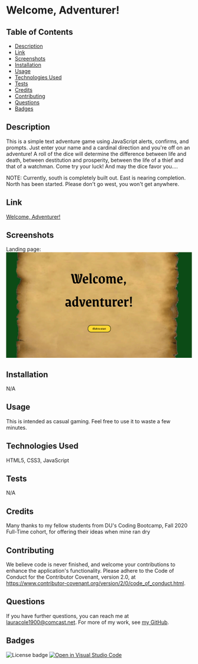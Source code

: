 # Welcome, Adventurer!

## Table of Contents

* [Description](#description)
* [Link](#link)
* [Screenshots](#screenshots)
* [Installation](#installation)
* [Usage](#usage)
* [Technologies Used](#technologies-used)
* [Tests](#tests)
* [Credits](#credits)
* [Contributing](#contributing)
* [Questions](#questions)
* [Badges](#badges)

## Description

This is a simple text adventure game using JavaScript alerts, confirms, and prompts. Just enter your name and a cardinal direction and you're off on an adventure! A roll of the dice will determine the difference between life and death, between destitution and prosperity, between the life of a thief and that of a watchman. Come try your luck! And may the dice favor you....

NOTE: Currently, south is completely built out. East is nearing completion. North has been started. Please don't go west, you won't get anywhere.

## Link

[Welcome, Adventurer!](https://lauracole1900.github.io/textAdventure/)

## Screenshots

Landing page:
![Landing page](assets/lander.png)

## Installation

N/A

## Usage

This is intended as casual gaming. Feel free to use it to waste a few minutes.

## Technologies Used

HTML5, CSS3, JavaScript

## Tests

N/A

## Credits

Many thanks to my fellow students from DU's Coding Bootcamp, Fall 2020 Full-Time cohort, for offering their ideas when mine ran dry

## Contributing

We believe code is never finished, and welcome your contributions to enhance the application's functionality. Please adhere to the Code of Conduct for the Contributor Covenant, version 2.0, at https://www.contributor-covenant.org/version/2/0/code_of_conduct.html.

## Questions

If you have further questions, you can reach me at lauracole1900@comcast.net. For more of my work, see [my GitHub](https://github.com/LauraCole1900).

## Badges

![License badge](https://img.shields.io/badge/license-MIT-brightgreen) [![Open in Visual Studio Code](https://open.vscode.dev/badges/open-in-vscode.svg)](https://open.vscode.dev/LauraCole1900/textAdventure)